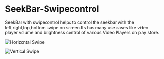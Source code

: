 # SeekBar-Swipecontrol
SeekBar with swipecontrol helps to control the seekbar with the left,right,top,bottom swipe on screen.Its has many use cases like video player volume and brightness control of various Video Players on play store.


![Horizontal Swipe](https://cloud.githubusercontent.com/assets/10304040/8131390/981e2338-1137-11e5-8d73-ecfbd6046090.png)

![Vertical Swipe](https://cloud.githubusercontent.com/assets/10304040/8131403/a7bd88a6-1137-11e5-8805-f0295c034e46.png)
